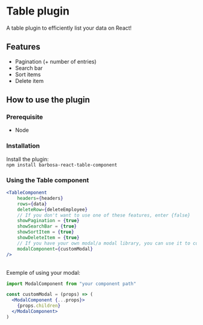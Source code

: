 # Table plugin
A table plugin to efficiently list your data on React!

## Features
- Pagination (+ number of entries)
- Search bar
- Sort items
- Delete item

## How to use the plugin
### Prerequisite
- Node

### Installation
Install the plugin: <br>
`npm install barbosa-react-table-component`

### Using the Table component
```jsx
<TableComponent 
    headers={headers} 
    rows={data} 
    deleteRow={deleteEmployee}
    // If you don't want to use one of these features, enter {false}
    showPagination = {true}
    showSearchBar = {true}
    showSortItem = {true}
    showDeleteItem = {true}
    // If you have your own modal/a modal library, you can use it to confirm or cancel the deletion. If you don't, the deletion will be immediate.
    modalComponent={customModal}
/>
```
<br>
Exemple of using your modal:
<br>

```jsx
import ModalComponent from "your component path"

const customModal = (props) => (
  <ModalComponent {...props}>
    {props.children}
  </ModalComponent>
)
```